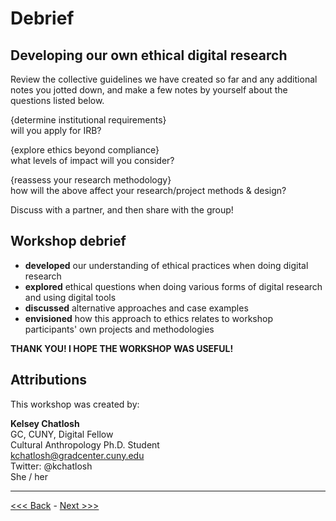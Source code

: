 # Debrief

## Developing our own ethical digital research

Review the collective guidelines we have created so far and any additional notes you jotted down, and make a few notes by yourself about the questions listed below. 

{determine institutional requirements}  
 will you apply for IRB? 

{explore ethics beyond compliance}  
what levels of impact will you consider?

{reassess your research methodology}  
how will the above affect your research/project methods & design?

Discuss with a partner, and then share with the group!

## Workshop debrief

* **developed** our understanding of ethical practices when doing digital research
* **explored** ethical questions when doing various forms of digital research and using digital tools
* **discussed** alternative approaches and case examples
* **envisioned** how this approach to ethics relates to workshop participants' own projects and methodologies 

**THANK YOU! I HOPE THE WORKSHOP WAS USEFUL!**

## Attributions

This workshop was created by:

**Kelsey Chatlosh**  
GC, CUNY, Digital Fellow  
Cultural Anthropology Ph.D. Student  
kchatlosh@gradcenter.cuny.edu  
Twitter: @kchatlosh  
She / her  

******

[<<< Back](cases.md) - [Next >>>](resources.md)